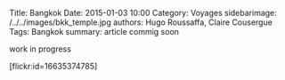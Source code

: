 Title: Bangkok 
Date: 2015-01-03 10:00
Category: Voyages
sidebarimage: /../../images/bkk_temple.jpg
authors: Hugo Roussaffa, Claire Cousergue
Tags: Bangkok
summary: article commig soon

work in progress

[flickr:id=16635374785]